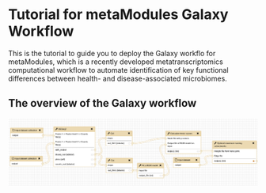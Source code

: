 # Tutorial for metaModules Galaxy Workflow
This is the tutorial to guide you to deploy the Galaxy workflo for metaModules, which is a recently developed metatranscriptomics computational workflow to automate identification of key functional differences between health- and disease-associated microbiomes.

## The overview of the Galaxy workflow
![Visualisation of the workflow](https://github.com/ibivu/metaModules-Galaxy-Workflow/blob/master/pics/metaModules_Galaxy.png)
